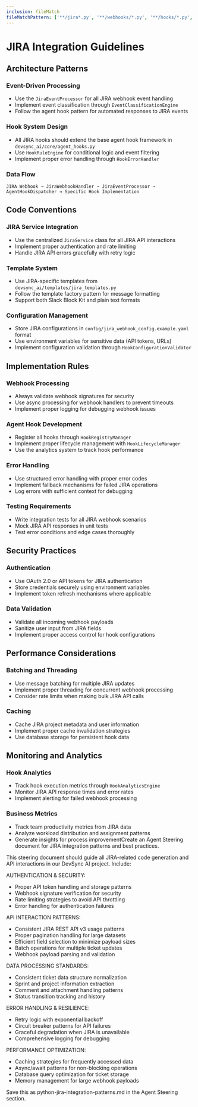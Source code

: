 ```yaml
---
inclusion: fileMatch
fileMatchPattern: ['**/jira*.py', '**/webhooks/*.py', '**/hooks/*.py', '**/agent_hooks.py', '**/jira_*.py', 'config/*jira*.yaml', 'docs/jira*.md']
---
```


# JIRA Integration Guidelines

## Architecture Patterns

### Event-Driven Processing
- Use the `JiraEventProcessor` for all JIRA webhook event handling
- Implement event classification through `EventClassificationEngine`
- Follow the agent hook pattern for automated responses to JIRA events

### Hook System Design
- All JIRA hooks should extend the base agent hook framework in `devsync_ai/core/agent_hooks.py`
- Use `HookRuleEngine` for conditional logic and event filtering
- Implement proper error handling through `HookErrorHandler`

### Data Flow
```
JIRA Webhook → JiraWebhookHandler → JiraEventProcessor → AgentHookDispatcher → Specific Hook Implementation
```

## Code Conventions

### JIRA Service Integration
- Use the centralized `JiraService` class for all JIRA API interactions
- Implement proper authentication and rate limiting
- Handle JIRA API errors gracefully with retry logic

### Template System
- Use JIRA-specific templates from `devsync_ai/templates/jira_templates.py`
- Follow the template factory pattern for message formatting
- Support both Slack Block Kit and plain text formats

### Configuration Management
- Store JIRA configurations in `config/jira_webhook_config.example.yaml` format
- Use environment variables for sensitive data (API tokens, URLs)
- Implement configuration validation through `HookConfigurationValidator`

## Implementation Rules

### Webhook Processing
- Always validate webhook signatures for security
- Use async processing for webhook handlers to prevent timeouts
- Implement proper logging for debugging webhook issues

### Agent Hook Development
- Register all hooks through `HookRegistryManager`
- Implement proper lifecycle management with `HookLifecycleManager`
- Use the analytics system to track hook performance

### Error Handling
- Use structured error handling with proper error codes
- Implement fallback mechanisms for failed JIRA operations
- Log errors with sufficient context for debugging

### Testing Requirements
- Write integration tests for all JIRA webhook scenarios
- Mock JIRA API responses in unit tests
- Test error conditions and edge cases thoroughly

## Security Practices

### Authentication
- Use OAuth 2.0 or API tokens for JIRA authentication
- Store credentials securely using environment variables
- Implement token refresh mechanisms where applicable

### Data Validation
- Validate all incoming webhook payloads
- Sanitize user input from JIRA fields
- Implement proper access control for hook configurations

## Performance Considerations

### Batching and Threading
- Use message batching for multiple JIRA updates
- Implement proper threading for concurrent webhook processing
- Consider rate limits when making bulk JIRA API calls

### Caching
- Cache JIRA project metadata and user information
- Implement proper cache invalidation strategies
- Use database storage for persistent hook data

## Monitoring and Analytics

### Hook Analytics
- Track hook execution metrics through `HookAnalyticsEngine`
- Monitor JIRA API response times and error rates
- Implement alerting for failed webhook processing

### Business Metrics
- Track team productivity metrics from JIRA data
- Analyze workload distribution and assignment patterns
- Generate insights for process improvementCreate an Agent Steering document for JIRA integration patterns and best practices.

This steering document should guide all JIRA-related code generation and API interactions in our DevSync AI project. Include:

AUTHENTICATION & SECURITY:
- Proper API token handling and storage patterns
- Webhook signature verification for security
- Rate limiting strategies to avoid API throttling
- Error handling for authentication failures

API INTERACTION PATTERNS:
- Consistent JIRA REST API v3 usage patterns
- Proper pagination handling for large datasets
- Efficient field selection to minimize payload sizes
- Batch operations for multiple ticket updates
- Webhook payload parsing and validation

DATA PROCESSING STANDARDS:
- Consistent ticket data structure normalization
- Sprint and project information extraction
- Comment and attachment handling patterns
- Status transition tracking and history

ERROR HANDLING & RESILIENCE:
- Retry logic with exponential backoff
- Circuit breaker patterns for API failures
- Graceful degradation when JIRA is unavailable
- Comprehensive logging for debugging

PERFORMANCE OPTIMIZATION:
- Caching strategies for frequently accessed data
- Async/await patterns for non-blocking operations
- Database query optimization for ticket storage
- Memory management for large webhook payloads

Save this as python-jira-integration-patterns.md in the Agent Steering section.